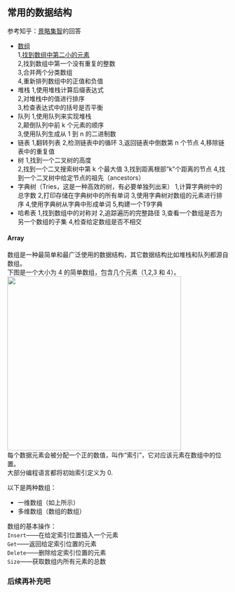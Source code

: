 ## 常用的数据结构
参考知乎：[景略集智](https://www.zhihu.com/question/28580777)的回答
- [数组](#Array)  
1,[找到数组中第二小的元素](data_structure/Array1.md)  
2,找到数组中第一个没有重复的整数  
3,合并两个分类数组  
4,重新排列数组中的正值和负值  
- 堆栈
1,使用堆栈计算后缀表达式  
2,对堆栈中的值进行排序  
3,检查表达式中的括号是否平衡  
- 队列
1,使用队列来实现堆栈  
2,颠倒队列中前 k 个元素的顺序  
3,使用队列生成从 1 到 n 的二进制数  
- 链表
1,翻转列表
2,检测链表中的循环
3,返回链表中倒数第 n 个节点
4,移除链表中的重复值
- 树
1,找到一个二叉树的高度  
2,找到一个二叉搜索树中第 k 个最大值
3,找到距离根部“k”个距离的节点
4,找到一个二叉树中给定节点的祖先（ancestors）
- 字典树（Tries，这是一种高效的树，有必要单独列出来）
1,计算字典树中的总字数
2,打印存储在字典树中的所有单词
3,使用字典树对数组的元素进行排序
4,使用字典树从字典中形成单词
5,构建一个T9字典
- 哈希表
1,找到数组中的对称对
2,追踪遍历的完整路径
3,查看一个数组是否为另一个数组的子集
4,检查给定数组是否不相交
#### Array
数组是一种最简单和最广泛使用的数据结构，其它数据结构比如堆栈和队列都源自数组。  
下图是一个大小为 4 的简单数组，包含几个元素（1,2,3 和 4）。
<img src="https://pic1.zhimg.com/50/v2-7db1817e47dcc0a3ff15881f64e1b298_hd.jpg" data-caption="" data-size="normal" data-rawwidth="396" data-rawheight="158" class="content_image" width="396"/>  
每个数据元素会被分配一个正的数值，叫作“索引”，它对应该元素在数组中的位置。    
大部分编程语言都将初始索引定义为 0.

以下是两种数组：
- 一维数组（如上所示）
- 多维数组（数组的数组）
  
数组的基本操作：  
`Insert`——在给定索引位置插入一个元素  
`Get`——返回给定索引位置的元素  
`Delete`——删除给定索引位置的元素  
`Size`——获取数组内所有元素的总数
### 后续再补充吧
